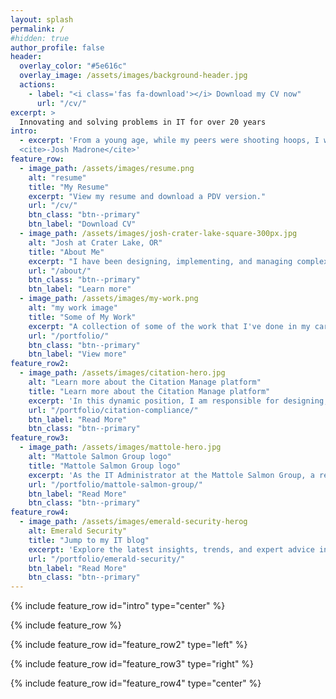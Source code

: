 ```yaml
---
layout: splash
permalink: /
#hidden: true
author_profile: false
header:
  overlay_color: "#5e616c"
  overlay_image: /assets/images/background-header.jpg
  actions:
    - label: "<i class='fas fa-download'></i> Download my CV now"
      url: "/cv/"
excerpt: >
  Innovating and solving problems in IT for over 20 years
intro: 
  - excerpt: 'From a young age, while my peers were shooting hoops, I was immersed in the world of technology, coding away. Computers have always been my passion, driving me to develop strong analytical skills and a deep understanding of network protocols and technologies. My ability to swiftly acquire new skills on the fly empowers me to troubleshoot, isolate, and resolve issues with efficiency and precision.<br/>
  <cite>-Josh Madrone</cite>'
feature_row:
  - image_path: /assets/images/resume.png
    alt: "resume"
    title: "My Resume"
    excerpt: "View my resume and download a PDV version."
    url: "/cv/"
    btn_class: "btn--primary"
    btn_label: "Download CV"
  - image_path: /assets/images/josh-crater-lake-square-300px.jpg
    alt: "Josh at Crater Lake, OR"
    title: "About Me"
    excerpt: "I have been designing, implementing, and managing complex routed networks for over 15 years..."
    url: "/about/"
    btn_class: "btn--primary"
    btn_label: "Learn more"
  - image_path: /assets/images/my-work.png
    alt: "my work image"
    title: "Some of My Work"
    excerpt: "A collection of some of the work that I've done in my career."
    url: "/portfolio/"
    btn_class: "btn--primary"
    btn_label: "View more"  
feature_row2:
  - image_path: /assets/images/citation-hero.jpg
    alt: "Learn more about the Citation Manage platform"
    title: "Learn more about the Citation Manage platform"
    excerpt: 'In this dynamic position, I am responsible for designing, implementing, and maintaining the robust infrastructure that supports our clients' compliance initiatives.'
    url: "/portfolio/citation-compliance/"
    btn_label: "Read More"
    btn_class: "btn--primary"
feature_row3:
  - image_path: /assets/images/mattole-hero.jpg
    alt: "Mattole Salmon Group logo"
    title: "Mattole Salmon Group logo"
    excerpt: 'As the IT Administrator at the Mattole Salmon Group, a revered non-profit organization based in Petrolia, CA, I play a pivotal role in ensuring the seamless operation and optimization of our technological infrastructure. In this dynamic position, I spearheaded a transformative project that underscores our commitment to innovation and efficiency: the migration from an on-premises file server to an all-cloud solution, leveraging the power of Amazon Web Services (AWS) and Microsoft Azure.'
    url: "/portfolio/mattole-salmon-group/"
    btn_label: "Read More"
    btn_class: "btn--primary"
feature_row4:
  - image_path: /assets/images/emerald-security-herog
    alt: Emerald Security"
    title: "Jump to my IT blog"
    excerpt: 'Explore the latest insights, trends, and expert advice in the ever-evolving world of IT on my informative and engaging blog.'
    url: "/portfolio/emerald-security/"
    btn_label: "Read More"
    btn_class: "btn--primary"
---
```


{% include feature_row id="intro" type="center" %}

{% include feature_row %}

{% include feature_row id="feature_row2" type="left" %}

{% include feature_row id="feature_row3" type="right" %}

{% include feature_row id="feature_row4" type="center" %}
